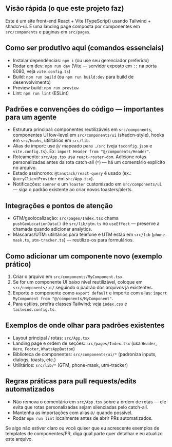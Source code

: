 ## Visão rápida (o que este projeto faz)

Este é um site front-end React + Vite (TypeScript) usando Tailwind + shadcn-ui.
É uma landing page composta por componentes em `src/components` e páginas em `src/pages`.

## Como ser produtivo aqui (comandos essenciais)

- Instalar dependências: `npm i` (ou use seu gerenciador preferido)
- Rodar em dev: `npm run dev` (Vite — servidor exposto em `::` na porta 8080, veja `vite.config.ts`)
- Build: `npm run build` (ou `npm run build:dev` para build de desenvolvimento)
- Preview build: `npm run preview`
- Lint: `npm run lint` (ESLint)

## Padrões e convenções do código — importantes para um agente

- Estrutura principal: componentes reutilizáveis em `src/components`, componentes UI low-level em `src/components/ui` (shadcn-style), hooks em `src/hooks`, utilitários em `src/lib`.
- Alias de import: use `@/` mapeado para `./src` (veja `tsconfig.json` e `vite.config.ts`). Ex: `import Header from "@/components/Header"`.
- Roteamento: `src/App.tsx` usa `react-router-dom`. Adicione rotas personalizadas antes da rota catch-all (`*`) — há um comentário explícito no arquivo.
- Estado assíncrono: `@tanstack/react-query` é usado (ex.: `QueryClientProvider` em `src/App.tsx`).
- Notificações: `sonner` e um `Toaster` customizado em `src/components/ui` — siga o padrão existente ao criar novos toasters/alerts.

## Integrações e pontos de atenção

- GTM/geolocalização: `src/pages/Index.tsx` chama `pushGeoLocationData()` de `src/lib/gtm.ts` no `useEffect` — preserve a chamada quando adicionar analytics.
- Máscaras/UTM: utilitários para telefone e UTM estão em `src/lib` (`phone-mask.ts`, `utm-tracker.ts`) — reutilize-os para formulários.

## Como adicionar um componente novo (exemplo prático)

1. Criar o arquivo em `src/components/MyComponent.tsx`.
2. Se for um componente UI baixo nível reutilizável, coloque em `src/components/ui/` seguindo o padrão dos arquivos já existentes.
3. Exporte o componente como `export default` e importe com alias: `import MyComponent from "@/components/MyComponent"`.
4. Para estilos, prefira classes Tailwind; veja `index.css` e `tailwind.config.ts`.

## Exemplos de onde olhar para padrões existentes

- Layout principal / rotas: `src/App.tsx`
- Landing page e ordem de seções: `src/pages/Index.tsx` (usa `Header`, `Hero`, `Footer`, `WhatsAppButton`)
- Biblioteca de componentes: `src/components/ui/*` (padroniza inputs, dialogs, toasts, etc.)
- Utilitários: `src/lib/*` (GTM, phone-mask, utm-tracker)

## Regras práticas para pull requests/edits automatizados

- Não remova o comentário em `src/App.tsx` sobre a ordem de rotas — ele evita que rotas personalizadas sejam silenciadas pelo catch-all.
- Mantenha as importações com alias `@/` quando possível.
- Rodar `npm run lint` localmente antes de abrir PRs automatizados.

Se algo não estiver claro ou você quiser que eu acrescente exemplos de templates de componentes/PR, diga qual parte quer detalhar e eu atualizo este arquivo.
